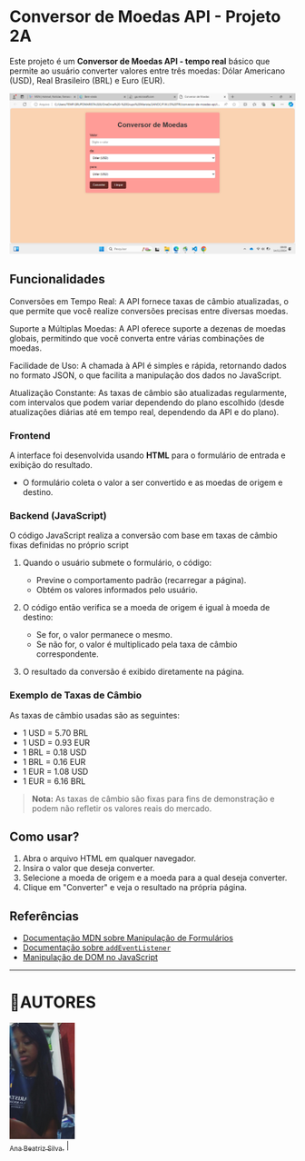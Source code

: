 # Conversor de Moedas API - Projeto 2A
 
Este projeto é um **Conversor de Moedas API - tempo real** básico que permite ao usuário converter valores entre três moedas: Dólar Americano (USD), Real Brasileiro (BRL) e Euro (EUR).

![imagem](imagem.png)
 
## Funcionalidades
 
Conversões em Tempo Real: A API fornece taxas de câmbio atualizadas, o que permite que você realize conversões precisas entre diversas moedas.

Suporte a Múltiplas Moedas: A API oferece suporte a dezenas de moedas globais, permitindo que você converta entre várias combinações de moedas.

Facilidade de Uso: A chamada à API é simples e rápida, retornando dados no formato JSON, o que facilita a manipulação dos dados no JavaScript.

Atualização Constante: As taxas de câmbio são atualizadas regularmente, com intervalos que podem variar dependendo do plano escolhido (desde atualizações diárias até em tempo real, dependendo da API e do plano).
 
 
### Frontend
A interface foi desenvolvida usando **HTML** para o formulário de entrada e exibição do resultado.
 
- O formulário coleta o valor a ser convertido e as moedas de origem e destino.
 
### Backend (JavaScript)
O código JavaScript realiza a conversão com base em taxas de câmbio fixas definidas no próprio script
 
1. Quando o usuário submete o formulário, o código:
   - Previne o comportamento padrão (recarregar a página).
   - Obtém os valores informados pelo usuário.
   
2. O código então verifica se a moeda de origem é igual à moeda de destino:
   - Se for, o valor permanece o mesmo.
   - Se não for, o valor é multiplicado pela taxa de câmbio correspondente.
 
3. O resultado da conversão é exibido diretamente na página.
 
### Exemplo de Taxas de Câmbio
As taxas de câmbio usadas são as seguintes:
 
- 1 USD = 5.70 BRL
- 1 USD = 0.93 EUR
- 1 BRL = 0.18 USD
- 1 BRL = 0.16 EUR
- 1 EUR = 1.08 USD
- 1 EUR = 6.16 BRL
 
> **Nota:** As taxas de câmbio são fixas para fins de demonstração e podem não refletir os valores reais do mercado.
 
## Como usar?
 
1. Abra o arquivo HTML em qualquer navegador.
2. Insira o valor que deseja converter.
3. Selecione a moeda de origem e a moeda para a qual deseja converter.
4. Clique em "Converter" e veja o resultado na própria página.
 
 
 
## Referências
 
- [Documentação MDN sobre Manipulação de Formulários](https://developer.mozilla.org/pt-BR/docs/Learn/Forms)
- [Documentação sobre `addEventListener`](https://developer.mozilla.org/pt-BR/docs/Web/API/EventTarget/addEventListener)
- [Manipulação de DOM no JavaScript](https://developer.mozilla.org/pt-BR/docs/Web/API/Document_Object_Model)
 
---
 # 💋AUTORES
 [<img loading="foto1.jpg" src="foto1.jpg" width=115><br><sub>Ana Beatriz Silva.</sub>](https://github.com/biasantorii) |

 